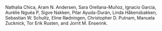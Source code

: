 Nathalia Chica, Aram N. Andersen, Sara Orellana-Muñoz, Ignacio Garcia, Aurélie Nguéa P, Sigve Nakken, Pilar Ayuda-Durán, Linda Håkensbakken, Sebastian W. Schultz, Eline Rødningen, Christopher D. Putnam, Manuela Zucknick, Tor Erik Rusten, and Jorrit M. Enserink.
